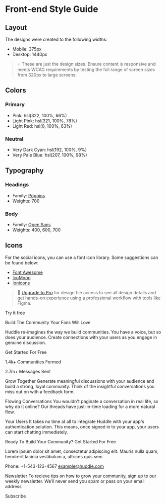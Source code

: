 # Front-end Style Guide

## Layout

The designs were created to the following widths:

- Mobile: 375px
- Desktop: 1440px

> 💡 These are just the design sizes. Ensure content is responsive and meets WCAG requirements by testing the full range of screen sizes from 320px to large screens.

## Colors

### Primary

- Pink: hsl(322, 100%, 66%)
- Light Pink: hsl(321, 100%, 78%)
- Light Red: hsl(0, 100%, 63%)

### Neutral

- Very Dark Cyan: hsl(192, 100%, 9%)
- Very Pale Blue: hsl(207, 100%, 98%)

## Typography

### Headings

- Family: [Poppins](https://fonts.google.com/specimen/Poppins)
- Weights: 700

### Body

- Family: [Open Sans](https://fonts.google.com/specimen/Open+Sans)
- Weights: 400, 600, 700

## Icons

For the social icons, you can use a font icon library. Some suggestions can be found below:

- [Font Awesome](https://fontawesome.com/)
- [IcoMoon](https://icomoon.io/)
- [Ionicons](https://ionicons.com/)

> 💎 [Upgrade to Pro](https://www.frontendmentor.io/pro?ref=style-guide) for design file access to see all design details and get hands-on experience using a professional workflow with tools like Figma.



Try it free

  Build The Community Your Fans Will Love

  Huddle re-imagines the way we build communities. You have a voice, but so does 
  your audience. Create connections with your users as you engage in genuine discussion. 

  Get Started For Free

  1.4k+
  Communities Formed

  2.7m+
  Messages Sent

  Grow Together
  Generate meaningful discussions with your audience and build a strong, loyal community. 
  Think of the insightful conversations you miss out on with a feedback form. 

  Flowing Conversations
  You wouldn't paginate a conversation in real life, so why do it online? Our threads have 
  just-in-time loading for a more natural flow.

  Your Users
  It takes no time at all to integrate Huddle with your app's authentication solution. This means, 
  once signed in to your app, your users can start chatting immediately.

  Ready To Build Your Community?
  Get Started For Free

  Lorem ipsum dolor sit amet, consectetur adipiscing elit. Mauris nulla quam, hendrerit lacinia 
  vestibulum a, ultrices quis sem.
  
  Phone: +1-543-123-4567
  example@huddle.com

  Newsletter
  To recieve tips on how to grow your community, sign up to our weekly newsletter. We’ll never 
  send you spam or pass on your email address

  Subscribe